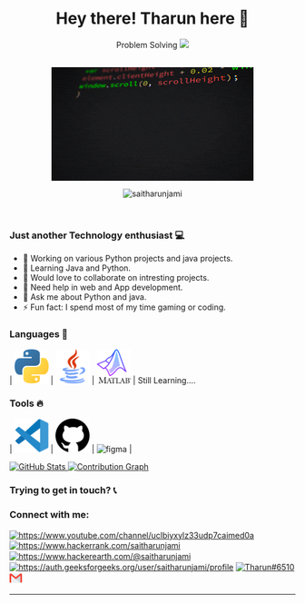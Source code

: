 
<!--
**Saitharunjami/Saitharunjami** is a ✨ _special_ ✨ repository because its `README.md` (this file) appears on your GitHub profile.

Here are some ideas to get you started:

- 🔭 I’m currently working on ...
- 🌱 I’m currently learning ...
- 👯 I’m looking to collaborate on ...
- 🤔 I’m looking for help with ...
- 💬 Ask me about ...
- 📫 How to reach me: ...
- 😄 Pronouns: ...
- ⚡ Fun fact: ...
-->

<h1 align="center"> Hey there! Tharun here 👋 </h1>
<p align="center">
 Problem Solving   <img src="https://media.giphy.com/media/WUlplcMpOCEmTGBtBW/giphy.gif" width="30">
</p>
<p align="center">
  

  <br />
    <img align="center" alt="GIF" src="https://github.com/Saitharunjami/Saitharunjami/blob/main/200.gif" />
 
 <p align="center"> <img src="https://komarev.com/ghpvc/?username=saitharunjami&label=Profile%20views&color=0e75b6&style=flat" alt="saitharunjami" /> </p>
  </a>
  
  <br />

### Just another Technology enthusiast 💻

-   📝 Working on various Python projects and java projects.
-   🌱 Learning Java and Python.
-   👯 Would love to collaborate on intresting projects.
-   🤔 Need help in web and App development.
-   💬 Ask me about Python and java.
-   ⚡ Fun fact: I spend most of my time gaming or coding.

### Languages 🚀

| <a href="https://www.python.org/"><img src="https://raw.githubusercontent.com/SVijayB/SVijayB/master/assets/SVG/Languages/python.svg" width=60></a> | <a href="https://www.java.com/en/"><img src="https://raw.githubusercontent.com/SVijayB/SVijayB/master/assets/SVG/Languages/java.svg" width=60></a>  |  <a href="https://www.mathworks.com/"><img src="https://raw.githubusercontent.com/SVijayB/SVijayB/master/assets/SVG/Languages/matlab.svg" width=60></a> | Still Learning....

### Tools 🔥

| <a href="https://code.visualstudio.com/"><img src="https://raw.githubusercontent.com/SVijayB/SVijayB/master/assets/SVG/Tools/Vscode.svg" width=60></a> |  <a href="http://github.com/"><img src="https://raw.githubusercontent.com/SVijayB/SVijayB/master/assets/SVG/Tools/github.svg" width=60></a> | <img src="https://www.vectorlogo.zone/logos/figma/figma-icon.svg" alt="figma" width="40" height="40"/> |


  <a href="https://sourcerer.io/Saitharunjami">
    <img alt = "GitHub Stats" src = "https://github-readme-stats.vercel.app/api?username=Saitharunjami&show_icons=true&theme=light">
  </a>
  <a 
  <br>
  <a href="https://sourcerer.io/Saitharunjami">
    <img alt = "Contribution Graph" src = "https://activity-graph.herokuapp.com/graph?username=Saitharunjami&theme=react-dark">
  </a>
</p>

 ### Trying to get in touch? 📞

<p align="center">

<h3 align="left">Connect with me:</h3>
<p align="left">
 <a href="https://www.youtube.com/c/https://www.youtube.com/channel/uclbiyxylz33udp7caimed0a" target="blank"><img align="center" src="https://raw.githubusercontent.com/rahuldkjain/github-profile-readme-generator/master/src/images/icons/Social/youtube.svg"
 alt="https://www.youtube.com/channel/uclbiyxylz33udp7caimed0a" height="30" width="40" /></a>
<a href="https://www.hackerrank.com/https://www.hackerrank.com/saitharunjami" target="blank"><img align="center" src="https://raw.githubusercontent.com/rahuldkjain/github-profile-readme-generator/master/src/images/icons/Social/hackerrank.svg" alt="https://www.hackerrank.com/saitharunjami" height="30" width="40" /></a>
<a href="https://www.hackerearth.com/https://www.hackerearth.com/@saitharunjami" target="blank"><img align="center" src="https://raw.githubusercontent.com/rahuldkjain/github-profile-readme-generator/master/src/images/icons/Social/hackerearth.svg" alt="https://www.hackerearth.com/@saitharunjami" height="30" width="40" /></a>
<a href="https://auth.geeksforgeeks.org/user/https://auth.geeksforgeeks.org/user/saitharunjami/profile" target="blank"><img align="center" src="https://raw.githubusercontent.com/rahuldkjain/github-profile-readme-generator/master/src/images/icons/Social/geeks-for-geeks.svg" alt="https://auth.geeksforgeeks.org/user/saitharunjami/profile" height="30" width="40" /></a>
<a href="https://discord.gg/Tharun#6510" target="blank"><img align="center" src="https://raw.githubusercontent.com/rahuldkjain/github-profile-readme-generator/master/src/images/icons/Social/discord.svg" alt="Tharun#6510" height="30" width="40" /></a>
 <a href="mailto:saitharunjami@gmail.com">
    <img alt="Gmail" width="22px" src="https://raw.githubusercontent.com/SVijayB/SVijayB/master/assets/SVG/Social/gmail.svg" />
  </a>
 
</p>
  </a>

</p>

---
